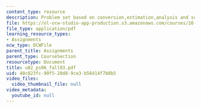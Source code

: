 ```yaml
---
content_type: resource
description: Problem set based on conversion,estimation,analysis and scaling.
file: https://ol-ocw-studio-app-production.s3.amazonaws.com/courses/16-01-unified-engineering-i-ii-iii-iv-fall-2005-spring-2006/40c823fc90f520d89ce3b56414f7b0b5_u02_ps06_fall03.pdf
file_type: application/pdf
learning_resource_types:
- Assignments
ocw_type: OCWFile
parent_title: Assignments
parent_type: CourseSection
resourcetype: Document
title: u02_ps06_fall03.pdf
uid: 40c823fc-90f5-20d8-9ce3-b56414f7b0b5
video_files:
  video_thumbnail_file: null
video_metadata:
  youtube_id: null
---
```

